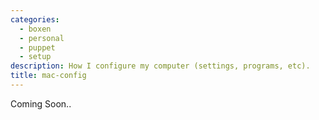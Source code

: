 ```yaml
---
categories:
  - boxen
  - personal
  - puppet
  - setup
description: How I configure my computer (settings, programs, etc).
title: mac-config
---
```


Coming Soon..
